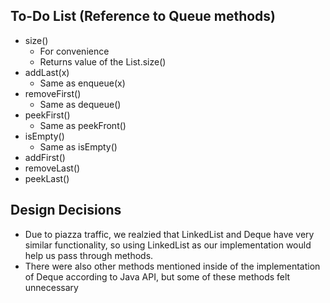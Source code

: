<!--(FA)FSA: Fang, Sophia, Ameer  
APCS pd06  
HW 91: DEQUE THE HALLS
2022-04-13  
time spent: 0.7 hrs  
-->
## To-Do List (Reference to Queue methods)

- size()
    - For convenience
    - Returns value of the List.size()
- addLast(x)
    - Same as enqueue(x)
- removeFirst()
    - Same as dequeue()
- peekFirst()
    - Same as peekFront()
- isEmpty()
    - Same as isEmpty()
- addFirst()
- removeLast()
- peekLast()


## Design Decisions

- Due to piazza traffic, we realzied that LinkedList and Deque have very similar functionality, so using LinkedList as our implementation would help us pass through methods.
- There were also other methods mentioned inside of the implementation of Deque according to Java API, but some of these methods felt unnecessary
